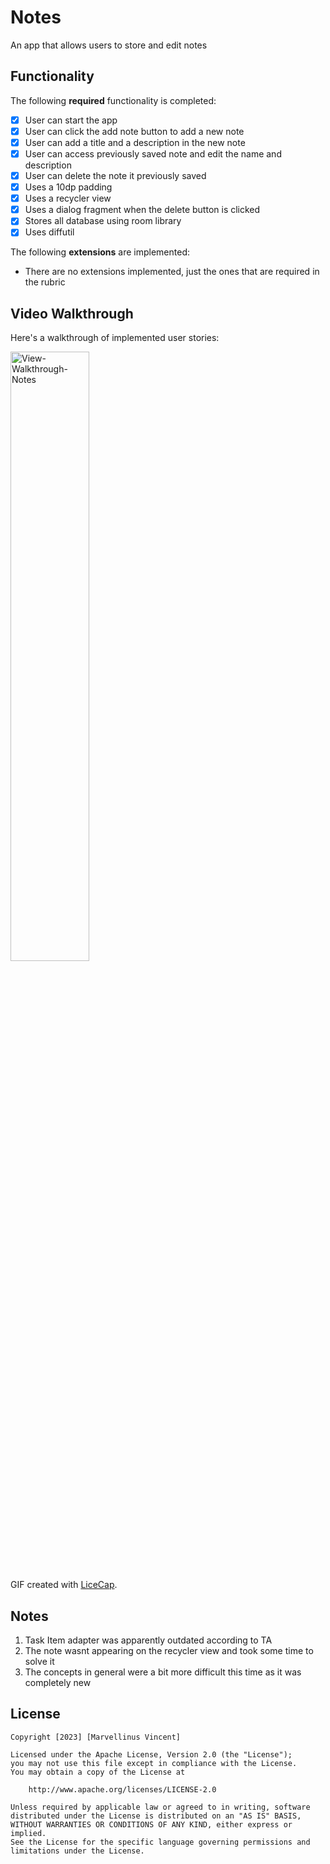 # Notes

An app that allows users to store and edit notes

## Functionality 

The following **required** functionality is completed:

* [x] User can start the app
* [x] User can click the add note button to add a new note
* [x] User can add a title and a description in the new note
* [x] User can access previously saved note and edit the name and description
* [x] User can delete the note it previously saved
* [x] Uses a 10dp padding
* [x] Uses a recycler view
* [x] Uses a dialog fragment when the delete button is clicked
* [x] Stores all database using room library
* [x] Uses diffutil

The following **extensions** are implemented:

* There are no extensions implemented, just the ones that are required in the rubric 

## Video Walkthrough

Here's a walkthrough of implemented user stories:

<img src='View-Walkthrough-Notes.gif' title='View-Walkthrough-Notes' width='50%' alt='View-Walkthrough-Notes' />

GIF created with [LiceCap](http://www.cockos.com/licecap/).

## Notes

1. Task Item adapter was apparently outdated according to TA
2. The note wasnt appearing on the recycler view and took some time to solve it
3. The concepts in general were a bit more difficult this time as it was completely new

## License

    Copyright [2023] [Marvellinus Vincent]

    Licensed under the Apache License, Version 2.0 (the "License");
    you may not use this file except in compliance with the License.
    You may obtain a copy of the License at

        http://www.apache.org/licenses/LICENSE-2.0

    Unless required by applicable law or agreed to in writing, software
    distributed under the License is distributed on an "AS IS" BASIS,
    WITHOUT WARRANTIES OR CONDITIONS OF ANY KIND, either express or implied.
    See the License for the specific language governing permissions and
    limitations under the License.
